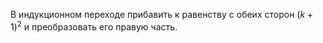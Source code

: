 В индукционном переходе прибавить к равенству с обеих сторон $(k+1)^2$ и преобразовать его правую часть.